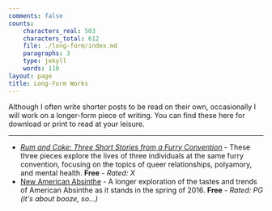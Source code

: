 ```yaml
---
comments: false
counts:
    characters_real: 503
    characters_total: 612
    file: ./long-form/index.md
    paragraphs: 3
    type: jekyll
    words: 110
layout: page
title: Long-Form Works
---
```


Although I often write shorter posts to be read on their own, occasionally I will work on a longer-form piece of writing.  You can find these here for download or print to read at your leisure.

-----

* [*Rum and Coke: Three Short Stories from a Furry Convention*](rum-and-coke) - These three pieces explore the lives of three individuals at the same furry convention, focusing on the topics of queer relationships, polyamory, and mental health. **Free** - *Rated: X*
* [New American Absinthe](new-american-absinthe) - A longer exploration of the tastes and trends of American Absinthe as it stands in the spring of 2016. **Free** - *Rated: PG (it's about booze, so...)*
